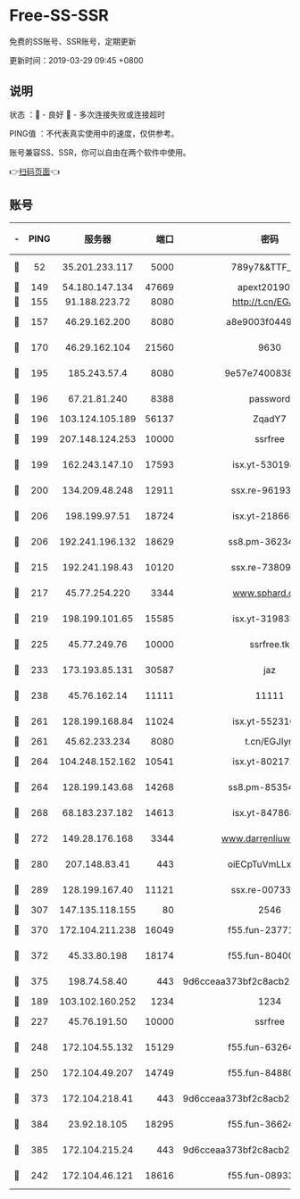 # Free-SS-SSR

免费的SS账号、SSR账号，定期更新

更新时间：2019-03-29 09:45 +0800

## 说明

状态     ：🙂 - 良好 🙁 - 多次连接失败或连接超时

PING值   ：不代表真实使用中的速度，仅供参考。

账号兼容SS、SSR，你可以自由在两个软件中使用。

👉[扫码页面](https://liesauer.github.io/Free-SS-SSR/)👈

## 账号

|-|PING|服务器|端口|密码|加密方式|区域|
|:----:|:----:|:-----:|-----:|:----:|:----:|:----:|
|🙂|52|35.201.233.117|5000|789y7&&TTF_+><|aes-256-cfb|US|
|🙂|149|54.180.147.134|47669|apext2019001|chacha20|KR|
|🙂|155|91.188.223.72|8080|http://t.cn/EGJIyrl|rc4-md5|RU|
|🙂|157|46.29.162.200|8080|a8e9003f0449cea5|chacha20-ietf|RU|
|🙂|170|46.29.162.104|21560|9630|aes-128-ctr|RU|
|🙂|195|185.243.57.4|8080|9e57e7400838a01e|chacha20-ietf|US|
|🙂|196|67.21.81.240|8388|password|aes-256-cfb|US|
|🙂|196|103.124.105.189|56137|ZqadY7|chacha20|US|
|🙂|199|207.148.124.253|10000|ssrfree|aes-256-cfb|SG|
|🙂|199|162.243.147.10|17593|isx.yt-53019880|aes-256-cfb|US|
|🙂|200|134.209.48.248|12911|ssx.re-96193114|aes-256-cfb|US|
|🙂|206|198.199.97.51|18724|isx.yt-21866336|aes-256-cfb|US|
|🙂|206|192.241.196.132|18629|ss8.pm-36234428|aes-256-cfb|US|
|🙂|215|192.241.198.43|10120|ssx.re-73809534|aes-256-cfb|US|
|🙂|217|45.77.254.220|3344|www.sphard.com|aes-256-cfb|SG|
|🙂|219|198.199.101.65|15585|isx.yt-31983348|aes-256-cfb|US|
|🙂|225|45.77.249.76|10000|ssrfree.tk|aes-256-cfb|SG|
|🙂|233|173.193.85.131|30587|jaz|aes-256-cfb|US|
|🙂|238|45.76.162.14|11111|11111|aes-256-cfb|SG|
|🙂|261|128.199.168.84|11024|isx.yt-55231096|aes-256-cfb|SG|
|🙂|261|45.62.233.234|8080|t.cn/EGJIyrl|rc4-md5|CA|
|🙂|264|104.248.152.162|10541|isx.yt-80217237|aes-256-cfb|SG|
|🙂|264|128.199.143.68|14268|ss8.pm-85354499|aes-256-cfb|SG|
|🙂|268|68.183.237.182|14613|isx.yt-84786883|aes-256-cfb|SG|
|🙂|272|149.28.176.168|3344|www.darrenliuwei.com|aes-256-cfb|AU|
|🙂|280|207.148.83.41|443|oiECpTuVmLLxk4Ts|aes-256-cfb|AU|
|🙂|289|128.199.167.40|11121|ssx.re-00733888|aes-256-cfb|SG|
|🙂|307|147.135.118.155|80|2546|chacha20|US|
|🙂|370|172.104.211.238|16049|f55.fun-23771656|aes-256-cfb|US|
|🙂|372|45.33.80.198|18174|f55.fun-80400904|aes-256-cfb|US|
|🙂|375|198.74.58.40|443|9d6cceaa373bf2c8acb22e60b6a58be6|aes-256-cfb|US|
|🙂|189|103.102.160.252|1234|1234|rc4-md5|JP|
|🙂|227|45.76.191.50|10000|ssrfree|aes-256-cfb|SG|
|🙂|248|172.104.55.132|15129|f55.fun-63264424|aes-256-cfb|SG|
|🙂|250|172.104.49.207|14749|f55.fun-84880621|aes-256-cfb|SG|
|🙂|373|172.104.218.41|443|9d6cceaa373bf2c8acb22e60b6a58be6|aes-256-cfb|US|
|🙂|384|23.92.18.105|18295|f55.fun-36624119|aes-256-cfb|US|
|🙂|385|172.104.215.24|443|9d6cceaa373bf2c8acb22e60b6a58be6|aes-256-cfb|US|
|🙁|242|172.104.46.121|18616|f55.fun-08933547|aes-256-cfb|SG|
